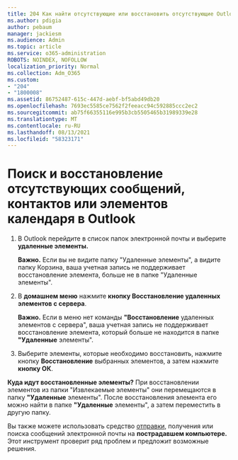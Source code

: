 ```yaml
---
title: 204 Как найти отсутствующие или восстановить отсутствующие Outlook почты, календаря или контактов
ms.author: pdigia
author: pebaum
manager: jackiesm
ms.audience: Admin
ms.topic: article
ms.service: o365-administration
ROBOTS: NOINDEX, NOFOLLOW
localization_priority: Normal
ms.collection: Adm_O365
ms.custom:
- "204"
- "1800008"
ms.assetid: 86752487-615c-447d-aebf-bf5abd49db20
ms.openlocfilehash: 7693ec5585ce7562f2feeacc94c592885ccc2ec2
ms.sourcegitcommit: ab75f66355116e995b3cb5505465b31989339e28
ms.translationtype: MT
ms.contentlocale: ru-RU
ms.lasthandoff: 08/13/2021
ms.locfileid: "58323171"
---
```

# <a name="how-to-find-and-recover-missing-messages-contacts-or-calendar-items-in-outlook"></a>Поиск и восстановление отсутствующих сообщений, контактов или элементов календаря в Outlook

1. В Outlook перейдите в список папок электронной почты и выберите **удаленные элементы.** 

    **Важно.** Если вы не  видите папку "Удаленные элементы", а видите папку Корзина, ваша учетная запись  не поддерживает восстановление элемента, больше не в папке "Удаленные элементы". 

2. В **домашнем меню** нажмите **кнопку Восстановление удаленных элементов с сервера**. 

    **Важно.** Если в меню нет команды **"Восстановление** удаленных элементов с сервера", ваша учетная запись не поддерживает восстановление элемента, который больше не находится в папке **"Удаленные** элементы".

3. Выберите элементы, которые необходимо восстановить, нажмите кнопку **Восстановление** выбранных элементов, а затем нажмите **кнопку ОК**.

**Куда идут восстановленные элементы?** При восстановлении элементов из папки "Извлекаемые элементы" они перемещаются в папку **"Удаленные** элементы". После восстановления элемента его можно найти в папке **"Удаленные** элементы", а затем переместить в другую папку.

Вы также можете использовать средство [отправки,](https://aka.ms/SaRA-OutlookSendReceive) получения или поиска сообщений электронной почты на **пострадавшем компьютере.** Этот инструмент проверит ряд проблем и предложит возможные решения.
